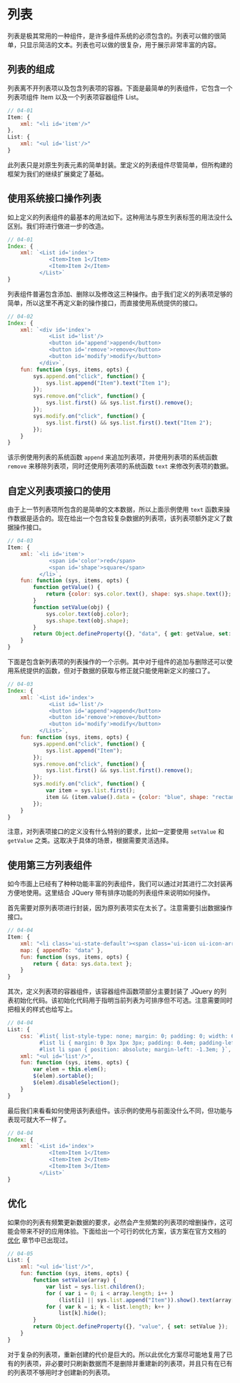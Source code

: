 # 列表

列表是极其常用的一种组件，是许多组件系统的必须包含的。列表可以做的很简单，只显示简洁的文本。列表也可以做的很复杂，用于展示非常丰富的内容。

## 列表的组成

列表离不开列表项以及包含列表项的容器。下面是最简单的列表组件，它包含一个列表项组件 Item 以及一个列表项容器组件 List。

```js
// 04-01
Item: {
    xml: "<li id='item'/>"
},
List: {
    xml: "<ul id='list'/>"
}
```

此列表只是对原生列表元素的简单封装。里定义的列表组件尽管简单，但所构建的框架为我们的继续扩展奠定了基础。

## 使用系统接口操作列表

如上定义的列表组件的最基本的用法如下。这种用法与原生列表标签的用法没什么区别。我们将进行做进一步的改造。

```js
// 04-01
Index: {
    xml: `<List id='index'>
             <Item>Item 1</Item>
             <Item>Item 2</Item>
          </List>`
}
```

列表组件普遍包含添加、删除以及修改这三种操作。由于我们定义的列表项足够的简单，所以这里不再定义新的操作接口，而直接使用系统提供的接口。

```js
// 04-02
Index: {
    xml: `<div id='index'>
             <List id='list'/>
             <button id='append'>append</button>
             <button id='remove'>remove</button>
             <button id='modify'>modify</button>
          </div>`,
    fun: function (sys, items, opts) {
        sys.append.on("click", function() {
            sys.list.append("Item").text("Item 1");
        });
        sys.remove.on("click", function() {
            sys.list.first() && sys.list.first().remove();
        });
        sys.modify.on("click", function() {
            sys.list.first() && sys.list.first().text("Item 2");
        });
    }
}
```

该示例使用列表的系统函数 `append` 来追加列表项，并使用列表项的系统函数 `remove` 来移除列表项，同时还使用列表项的系统函数 `text` 来修改列表项的数据。

## 自定义列表项接口的使用

由于上一节列表项所包含的是简单的文本数据，所以上面示例使用 `text` 函数来操作数据是适合的。现在给出一个包含较复杂数据的列表项，该列表项额外定义了数据操作接口。

```js
// 04-03
Item: {
    xml: `<li id='item'>
             <span id='color'>red</span>
             <span id='shape'>square</span>
          </li>`,
    fun: function (sys, items, opts) {
        function getValue() {
            return {color: sys.color.text(), shape: sys.shape.text()};
        }
        function setValue(obj) {
            sys.color.text(obj.color);
            sys.shape.text(obj.shape);
        }
        return Object.defineProperty({}, "data", { get: getValue, set: setValue});
    }
}
```

下面是包含新列表项的列表操作的一个示例。其中对于组件的追加与删除还可以使用系统提供的函数，但对于数据的获取与修正就只能使用新定义的接口了。

```js
// 04-03
Index: {
    xml: `<List id='index'>
             <List id='list'/>
             <button id='append'>append</button>
             <button id='remove'>remove</button>
             <button id='modify'>modify</button>
          </List>`,
    fun: function (sys, items, opts) {
        sys.append.on("click", function() {
            sys.list.append("Item");
        });
        sys.remove.on("click", function() {
            sys.list.first() && sys.list.first().remove();
        });
        sys.modify.on("click", function() {
            var item = sys.list.first();
            item && (item.value().data = {color: "blue", shape: "rectangle"});
        });
    }
}
```

注意，对列表项接口的定义没有什么特别的要求，比如一定要使用 `setValue` 和 `getValue` 之类。这取决于具体的场景，根据需要灵活选择。

## 使用第三方列表组件

如今市面上已经有了种种功能丰富的列表组件，我们可以通过对其进行二次封装再方便地使用。这里结合 JQuery 带有排序功能的列表组件来说明如何操作。

首先需要对原列表项进行封装，因为原列表项实在太长了。注意需要引出数据操作接口。

```js
// 04-04
Item: {
    xml: "<li class='ui-state-default'><span class='ui-icon ui-icon-arrowthick-2-n-s'/><span id='data'/></li>",
    map: { appendTo: "data" },
    fun: function (sys, items, opts) {
        return { data: sys.data.text };
    }
}
```

其次，定义列表项的容器组件，该容器组件函数项部分主要封装了 JQuery 的列表初始化代码。该初始化代码用于指明当前列表为可排序但不可选。注意需要同时把相关的样式也给写上。

```js
// 04-04
List: {
    css: `#list{ list-style-type: none; margin: 0; padding: 0; width: 60%; }
          #list li { margin: 0 3px 3px 3px; padding: 0.4em; padding-left: 1.5em; font-size: 1.4em; height: 18px; }
          #list li span { position: absolute; margin-left: -1.3em; }`,
    xml: "<ul id='list'/>",
    fun: function (sys, items, opts) {
        var elem = this.elem();
        $(elem).sortable();
        $(elem).disableSelection();
    }
}
```

最后我们来看看如何使用该列表组件。该示例的使用与前面没什么不同，但功能与表现可就大不一样了。

```js
// 04-04
Index: {
    xml: `<List id='index'>
             <Item>Item 1</Item>
             <Item>Item 2</Item>
             <Item>Item 3</Item>
          </List>`
}
```

## 优化

如果你的列表有频繁更新数据的要求，必然会产生频繁的列表项的增删操作，这可能会带来不好的应用体验。下面给出一个可行的优化方案，该方案在官方文档的 [优化](http://xmlplus.cn/docs#优化) 章节中已出现过。

```js
// 04-05
List: {
    xml: "<ul id='list'/>",
    fun: function (sys, items, opts) {
        function setValue(array) {
            var list = sys.list.children();
            for ( var i = 0; i < array.length; i++ )
                (list[i] || sys.list.append("Item")).show().text(array[i]);
            for ( var k = i; k < list.length; k++ )
                list[k].hide();
        }
        return Object.defineProperty({}, "value", { set: setValue });
    }
}
```

对于复杂的列表项，重新创建的代价是巨大的。所以此优化方案尽可能地复用了已有的列表项，非必要时只刷新数据而不是删除并重建新的列表项，并且只有在已有的列表项不够用时才创建新的列表项。